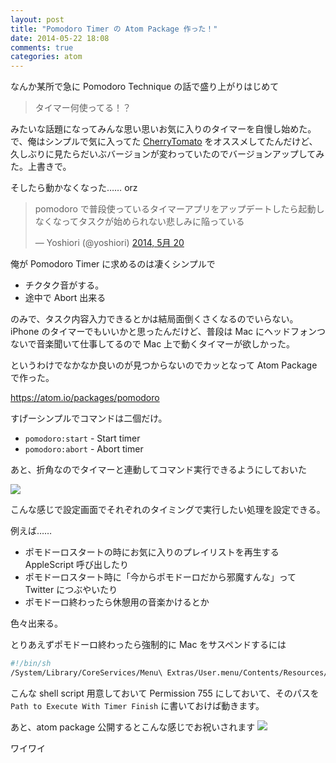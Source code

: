 ```yaml
---
layout: post
title: "Pomodoro Timer の Atom Package 作った！"
date: 2014-05-22 18:08
comments: true
categories: atom
---
```


なんか某所で急に Pomodoro Technique の話で盛り上がりはじめて

> タイマー何使ってる！？

みたいな話題になってみんな思い思いお気に入りのタイマーを自慢し始めた。
で、俺はシンプルで気に入ってた [CherryTomato](http://www.beatpoints.com/cherrytomato/) をオススメしてたんだけど、
久しぶりに見たらだいぶバージョンが変わっていたのでバージョンアップしてみた。上書きで。


そしたら動かなくなった…… orz


<blockquote class="twitter-tweet" lang="ja"><p>pomodoro で普段使っているタイマーアプリをアップデートしたら起動しなくなってタスクが始められない悲しみに陥っている</p>&mdash; Yoshiori (@yoshiori) <a href="https://twitter.com/yoshiori/statuses/468673476300005377">2014, 5月 20</a></blockquote>
<script async src="//platform.twitter.com/widgets.js" charset="utf-8"></script>

俺が Pomodoro Timer に求めるのは凄くシンプルで

- チクタク音がする。
- 途中で Abort 出来る

のみで、タスク内容入力できるとかは結局面倒くさくなるのでいらない。
iPhone のタイマーでもいいかと思ったんだけど、普段は Mac にヘッドフォンつないで音楽聞いて仕事してるので Mac 上で動くタイマーが欲しかった。

というわけでなかなか良いのが見つからないのでカッとなって Atom Package で作った。

https://atom.io/packages/pomodoro

すげーシンプルでコマンドは二個だけ。

* `pomodoro:start` - Start timer
* `pomodoro:abort` - Abort timer

あと、折角なのでタイマーと連動してコマンド実行できるようにしておいた

![](https://www.evernote.com/shard/s4/sh/5bd4dd38-3eb4-41c5-a8db-a6fb97f2dbe3/d41b10d4d482748a14c40e0590f9a321/deep/0/Settings----Users-yoshiori-.atom-packages-pomodoro.png)

こんな感じで設定画面でそれぞれのタイミングで実行したい処理を設定できる。



例えば……

- ポモドーロスタートの時にお気に入りのプレイリストを再生する AppleScript 呼び出したり
- ポモドーロスタート時に「今からポモドーロだから邪魔すんな」って Twitter につぶやいたり
- ポモドーロ終わったら休憩用の音楽かけるとか

色々出来る。

とりあえずポモドーロ終わったら強制的に Mac をサスペンドするには

```sh
#!/bin/sh
/System/Library/CoreServices/Menu\ Extras/User.menu/Contents/Resources/CGSession -suspend  
```

こんな shell script 用意しておいて Permission 755 にしておいて、そのパスを `Path to Execute With Timer Finish` に書いておけば動きます。

あと、atom package 公開するとこんな感じでお祝いされます
![](https://www.evernote.com/shard/s4/sh/55fa6d81-b664-4f55-87dc-3878286e8bdc/8ef576f35040f1d002e6eecad402f0bc/deep/0/yoshiori@yoshiori-MacBookAir----.atom-packages-pomodoro---zsh.png)

ワイワイ
